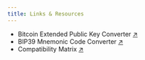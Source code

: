 ```yaml
---
title: Links & Resources
---
```


- Bitcoin Extended Public Key Converter [↗︎](https://jlopp.github.io/xpub-converter/)
- BIP39 Mnemonic Code Converter [↗︎](https://iancoleman.io/bip39/)
- Compatibility Matrix [↗︎](https://bitcoinops.org/en/compatibility/)
